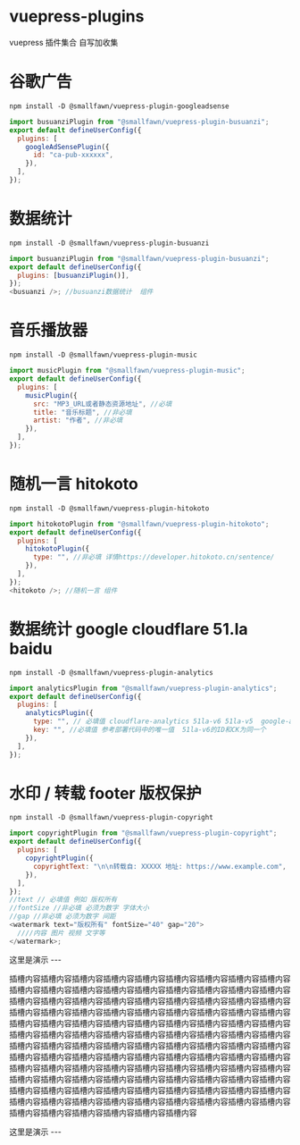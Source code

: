 # vuepress-plugins

vuepress 插件集合 自写加收集

# 谷歌广告

```shell
npm install -D @smallfawn/vuepress-plugin-googleadsense
```

```js
import busuanziPlugin from "@smallfawn/vuepress-plugin-busuanzi";
export default defineUserConfig({
  plugins: [
    googleAdSensePlugin({
      id: "ca-pub-xxxxxx",
    }),
  ],
});
```

# 数据统计

```shell
npm install -D @smallfawn/vuepress-plugin-busuanzi
```

```js
import busuanziPlugin from "@smallfawn/vuepress-plugin-busuanzi";
export default defineUserConfig({
  plugins: [busuanziPlugin()],
});
<busuanzi />; //busuanzi数据统计  组件
```

# 音乐播放器

```shell
npm install -D @smallfawn/vuepress-plugin-music
```

```js
import musicPlugin from "@smallfawn/vuepress-plugin-music";
export default defineUserConfig({
  plugins: [
    musicPlugin({
      src: "MP3_URL或者静态资源地址", //必填
      title: "音乐标题", //非必填
      artist: "作者", //非必填
    }),
  ],
});
```

# 随机一言 hitokoto

```shell
npm install -D @smallfawn/vuepress-plugin-hitokoto
```

```js
import hitokotoPlugin from "@smallfawn/vuepress-plugin-hitokoto";
export default defineUserConfig({
  plugins: [
    hitokotoPlugin({
      type: "", //非必填 详情https://developer.hitokoto.cn/sentence/
    }),
  ],
});
<hitokoto />; //随机一言 组件
```

# 数据统计 google cloudflare 51.la baidu

```shell
npm install -D @smallfawn/vuepress-plugin-analytics
```

```js
import analyticsPlugin from "@smallfawn/vuepress-plugin-analytics";
export default defineUserConfig({
  plugins: [
    analyticsPlugin({
      type: "", // 必填值 cloudflare-analytics 51la-v6 51la-v5  google-analytics baidu-tongji
      key: "", //必填值 参考部署代码中的唯一值  51la-v6的ID和CK为同一个
    }),
  ],
});
```

# 水印 / 转载 footer 版权保护

```shell
npm install -D @smallfawn/vuepress-plugin-copyright
```

```js
import copyrightPlugin from "@smallfawn/vuepress-plugin-copyright";
export default defineUserConfig({
  plugins: [
    copyrightPlugin({
      copyrightText: "\n\n转载自: XXXXX 地址: https://www.example.com",
    }),
  ],
});
//text // 必填值 例如 版权所有
//fontSize //非必填 必须为数字 字体大小
//gap //非必填 必须为数字 间距
<watermark text="版权所有" fontSize="40" gap="20">
  ////内容 图片 视频 文字等
</watermark>;
```


这里是演示 ---

<watermark text="版权所有" :fontSize="40" :gap="20">
        <div>插槽内容插槽内容插槽内容插槽内容插槽内容插槽内容插槽内容插槽内容插槽内容插槽内容插槽内容插槽内容插槽内容插槽内容插槽内容插槽内容插槽内容插槽内容插槽内容插槽内容插槽内容插槽内容插槽内容插槽内容插槽内容插槽内容插槽内容插槽内容插槽内容插槽内容插槽内容插槽内容插槽内容插槽内容插槽内容插槽内容插槽内容插槽内容插槽内容插槽内容插槽内容插槽内容插槽内容插槽内容插槽内容插槽内容插槽内容插槽内容插槽内容插槽内容插槽内容插槽内容插槽内容插槽内容插槽内容插槽内容插槽内容插槽内容插槽内容插槽内容插槽内容插槽内容插槽内容插槽内容插槽内容插槽内容插槽内容插槽内容插槽内容插槽内容插槽内容插槽内容插槽内容插槽内容插槽内容插槽内容插槽内容插槽内容插槽内容插槽内容插槽内容插槽内容插槽内容插槽内容插槽内容插槽内容插槽内容插槽内容插槽内容插槽内容插槽内容插槽内容插槽内容插槽内容插槽内容插槽内容插槽内容插槽内容插槽内容插槽内容插槽内容插槽内容插槽内容插槽内容插槽内容插槽内容插槽内容插槽内容插槽内容插槽内容插槽内容插槽内容插槽内容插槽内容</div>
      </watermark>

这里是演示 ---

